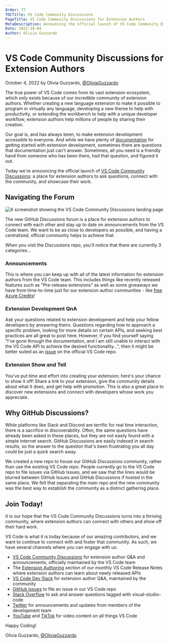 ```yaml
---
Order: 77
TOCTitle: VS Code Community Discussions
PageTitle: VS Code Community Discussions for Extension Authors
MetaDescription: Announcing the official launch of VS Code Community Discussions, a place for extension authors to connect.
Date: 2022-10-04
Author: Olivia Guzzardo
---
```


# VS Code Community Discussions for Extension Authors

October 4, 2022 by Olivia Guzzardo, [@OliviaGuzzardo](https://twitter.com/OliviaGuzzardo)

The true power of VS Code comes from its vast extension ecosystem, which only exists because of our incredible community of extension authors. Whether creating a new language extension to make it possible to program in virtually any language, developing a new theme to help with productivity, or extending the workbench to help with a unique developer workflow, extension authors help millions of people by sharing their creation.

Our goal is, and has always been, to make extension development accessible to everyone. And while we have plenty of [documentation](https://code.visualstudio.com/api) for getting started with extension development, sometimes there are questions that documentation just can’t answer. Sometimes, all you need is a friendly hand from someone who has been there, had that question, and figured it out.

Today we're announcing the official launch of [VS Code Community Discussions](https://github.com/microsoft/vscode-discussions/discussions): a place for extension authors to ask questions, connect with the community, and showcase their work.

## Navigating the Forum

![A screenshot showing the VS Code Community Discussions landing page](github-discussions.png)

The new GitHub Discussions forum is a place for extension authors to connect with each other and stay up to date on announcements from the VS Code team. We want to be as close to developers as possible, and having a centralized, official community helps to achieve that.

When you visit the Discussions repo, you'll notice that there are currently 3 categories...

### Announcements

This is where you can keep up with all of the latest information for extension authors from the VS Code team. This includes things like recently released features such as "Pre-release extensions" as well as some giveaways we have from time-to-time just for our extension author communities - like [free Azure Credits](https://github.com/microsoft/vscode-discussions/discussions/135)!

### Extension Development QnA

Ask your questions related to extension development and help your fellow developers by answering theirs. Questions regarding how to approach a specific problem, looking for more details on certain APIs, and seeking best practices are all great to post here. However, if you find yourself saying "I've gone through the documentation, and I am still unable to interact with the VS Code API to achieve the desired functionality...", then it might be better suited as an [issue](https://github.com/microsoft/vscode/issues) on the official VS Code repo.

### Extension Show and Tell

You've put time and effort into creating your extension; here's your chance to show it off! Share a link to your extension, give the community details about what it does, and get help with promotion. This is also a great place to discover new extensions and connect with developers whose work you appreciate.

## Why GitHub Discussions?

While platforms like Slack and Discord are terrific for real time interaction, there is a sacrifice in discoverability. Often, the same questions have already been asked in these places, but they are not easily found with a simple internet search. GitHub Discussions are easily indexed in search results, so the answer to the question that's been frustrating you all day could be just a quick search away.

We created a new repo to house our GitHub Discussions community, rather than use the existing VS Code repo. People currently go to the VS Code repo to file issues via GitHub Issues, and we saw that the lines would be blurred between GitHub Issues and GitHub Discussions if hosted in the same place. We felt that separating the main repo and the new community was the best way to establish the community as a distinct gathering place.

## Join Today!

It is our hope that the VS Code Community Discussions turns into a thriving community, where extension authors can connect with others and show off their hard work.

VS Code is what it is today because of our amazing contributors, and we want to continue to connect with and foster that community. As such, we have several channels where you can engage with us:

- [VS Code Community Discussions](https://github.com/microsoft/vscode-discussions/discussions) for extension author Q&A and announcements, officially maintained by the VS Code team
- The [Extension Authoring](https://code.visualstudio.com/updates#_extension-authoring) section of our monthly VS Code Release Notes where extension authors can learn about newly released APIs
- [VS Code Dev Slack](https://vscode-dev-community.slack.com) for extension author Q&A, maintained by the community
- [GitHub Issues](https://github.com/Microsoft/vscode/issues) to file an issue in our VS Code repo
- [Stack Overflow](https://stackoverflow.com/questions/tagged/visual-studio-code) to ask and answer questions tagged with visual-studio-code
- [Twitter](https://twitter.com/code) for announcements and updates from members of the development team
- [YouTube](https://www.youtube.com/code) and [TikTok](https://www.tiktok.com/@vscode) for video content on all things VS Code

Happy Coding!

Olivia Guzzardo, [@OliviaGuzzardo](https://twitter.com/OliviaGuzzardo)